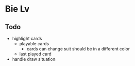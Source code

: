 # Bie Lv

## Todo
- highlight cards
  - playable cards
    - cards can change suit should be in a different color
  - last played card
- handle draw situation
